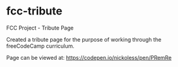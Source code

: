 # fcc-tribute
FCC Project - Tribute Page

Created a tribute page for the purpose of working through the freeCodeCamp curriculum. 

Page can be viewed at: https://codepen.io/nickoless/pen/PRemRe
